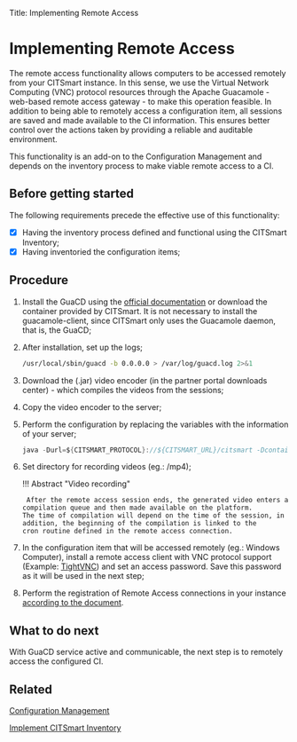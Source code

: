 Title: Implementing Remote Access

# Implementing Remote Access

The remote access functionality allows computers to be accessed remotely from your CITSmart instance. In this sense, we use the Virtual Network Computing (VNC) protocol resources through the Apache Guacamole - web-based remote access gateway - to make this operation feasible. In addition to being able to remotely access a configuration item, all sessions are saved and made available to the CI information. This ensures better control over the actions taken by providing a reliable and auditable environment.

This functionality is an add-on to the Configuration Management and depends on the inventory process to make viable remote access to a CI.


## Before getting started

The following requirements precede the effective use of this functionality:

* [x] Having the inventory process defined and functional using the CITSmart Inventory;
* [x] Having inventoried the configuration items; 

## Procedure

1. Install the GuaCD using the [official documentation][1] or download the container provided by CITSmart. It is not necessary to install 
the guacamole-client, since CITSmart only uses the Guacamole daemon, that is, the GuaCD;

2. After installation, set up the logs;

    ```sh
    /usr/local/sbin/guacd -b 0.0.0.0 > /var/log/guacd.log 2>&1
    ```

3. Download the (.jar) video encoder (in the partner portal downloads center) - which compiles the videos from the sessions;

4. Copy the video encoder to the server;

5. Perform the configuration by replacing the variables with the information of your server;

    ```java
    java -Durl=${CITSMART_PROTOCOL}://${CITSMART_URL}/citsmart -DcontainerIdentifier=${CITSMARTGUACD_ID} -DuserName=citsmart.local\\${CITSMART_LOGIN} -Dpassword=${CITSMART_PASSWORD} -jar /citsmart-guacd-encoder.jar &
    ```

6. Set directory for recording videos (eg.: /mp4);

    !!! Abstract "Video recording"
   
        After the remote access session ends, the generated video enters a compilation queue and then made available on the platform.           The time of compilation will depend on the time of the session, in addition, the beginning of the compilation is linked to the           cron routine defined in the remote access connection.
   
7. In the configuration item that will be accessed remotely (eg.: Windows Computer), install a remote access client with VNC protocol support (Example: [TightVNC][3]) and set an access password. Save this password as it will be used in the next step;   

8. Perform the registration of Remote Access connections in your instance [according to the document][4].

## What to do next

With GuaCD service active and communicable, the next step is to remotely access the configured CI.

## Related

[Configuration Management][5]

[Implement CITSmart Inventory][6]

[1]:https://guacamole.apache.org/doc/gug/installing-guacamole.html
[3]:https://www.tightvnc.com/
[4]:/en-us/citsmart-7/processes/configuration/configuration/configure-remote-access.html
[5]:/en-us/citsmart-7/processes/configuration/overview.html
[6]:https://docs-7.citsmart.com/en-us/citsmart-7/additional-features/add-ons/inventory.html

